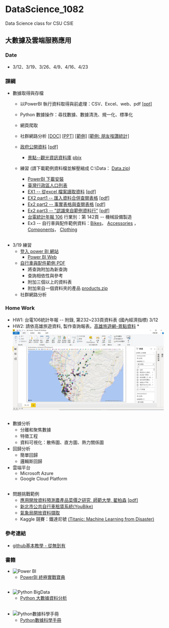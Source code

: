 # DataScience_1082
Data Science class for CSU CSIE
## 大數據及雲端服務應用
### Date
* 3/12、3/19、3/26、4/9、4/16、4/23
### 課綱
* 數據取得與存檔
    * 以PowerBI 執行資料取得與前處理：CSV、Excel、web、pdf [[ppt]](https://github.com/jumbokh/DataScience_1082/blob/master/Power%20BI.pptx)
    * Python 數據操作：尋找數據、數據清洗、規一化、標準化
    * 網頁爬取
    * 社群網路分析 [[DOC]](https://github.com/jumbokh/DataScience_1082/blob/master/data/FB-Likes-doc.pdf) [[PPT]](https://github.com/jumbokh/DataScience_1082/blob/master/data/fb-likes.pdf) [[範例]](https://github.com/jumbokh/DataScience_1082/blob/master/data/example/C13/C13E01%20-%20Solution.pbit) [[範例: 朋友按讚統計]](https://github.com/jumbokh/DataScience_1082/blob/master/data/ex-fb-friend-like.pbix)
    * [政府公開資料](https://data.gov.tw/) [[pdf]](https://github.com/jumbokh/DataScience_1082/blob/master/data/opendata.pdf)
         * [景點--觀光資訊資料庫](https://github.com/jumbokh/DataScience_1082/blob/master/data/108itaiwanhotspots.csv) [pbix](https://github.com/jumbokh/DataScience_1082/blob/master/data/tw-travel.pbix)
         
    * 練習 (請下載範例資料檔並解壓縮成 C:\Data： [Data.zip](https://github.com/jumbokh/DataScience_1082/blob/master/data/Data.zip))
        * [PowerBI 下載安裝](https://www.microsoft.com/zh-TW/download/details.aspx?id=58494)
        * [臺灣行政區人口列表](https://zh.wikipedia.org/wiki/%E8%87%BA%E7%81%A3%E8%A1%8C%E6%94%BF%E5%8D%80%E4%BA%BA%E5%8F%A3%E5%88%97%E8%A1%A8)
        * [EX1 -- 從excel 檔案讀取資料](https://github.com/jumbokh/DataScience_1082/blob/master/data/example/C01/C01E01.xlsx) [[pdf]](https://github.com/jumbokh/DataScience_1082/blob/master/data/ex1.pdf)
        * [EX2 part1 -- 匯入資料合併查閱表格](https://github.com/jumbokh/DataScience_1082/blob/master/data/example/C02/C02E01.xlsx) [[pdf]](https://github.com/jumbokh/DataScience_1082/blob/master/data/ex2.pdf)
        * [Ex2 part2 -- 事實表格與查閱表格](https://github.com/jumbokh/DataScience_1082/blob/master/data/example/C02/C02E02.xlsx) [[pdf]](https://github.com/jumbokh/DataScience_1082/blob/master/data/ex3.pdf)
        * [Ex2 part3 -- "認識來自範例資料行"](https://github.com/jumbokh/DataScience_1082/blob/master/data/example/C02/C02E02.xlsx) [[pdf]](https://github.com/jumbokh/DataScience_1082/blob/master/data/ex4.pdf)
        * [台電統計年報 106](https://www.taipower.com.tw/upload/_userfilesfiles/106%E5%B9%B4%E7%B5%B1%E8%A8%88%E5%B9%B4%E5%A0%B1(1).pdf)
           行業別：第 142頁 -- 機械設備製造
        * Ex3 -- 自行車與配件範例資料：[Bikes](https://github.com/jumbokh/DataScience_1082/blob/master/data/example/C03/C03E01%20-%20Bikes.xlsx)， [Accessories](https://github.com/jumbokh/DataScience_1082/blob/master/data/example/C03/C03E01%20-%20Accessories.xlsx) ，[Components](https://github.com/jumbokh/DataScience_1082/blob/master/data/example/C03/C03E01%20-%20Components.xlsx)， [Clothing](https://github.com/jumbokh/DataScience_1082/blob/master/data/example/C03/C03E01%20-%20Clothing.xlsx)
##
* 3/19 練習
    * [登入 power BI 網站](https://powerbi.microsoft.com/zh-tw/) 
        * [Power BI Web](https://github.com/jumbokh/DataScience_1082/blob/master/images/powerbi-web.JPG)
    * [自行車與配件範例 PDF](https://github.com/jumbokh/DataScience_1082/blob/master/data/ch3.pdf) 
        * 將查詢附加為新查詢
        * 查詢相依性與參考
        * 附加三個以上的資料表
        * 附加來自一個資料夾的產品 [products.zip](https://github.com/jumbokh/DataScience_1082/blob/master/data/example/C03/C03E03%20-%20Products.zip)
    * 社群網路分析
### Home Work
* HW1: 台電106統計年報 -- 附錄, 第232~233頁資料表 (國內經濟指標) 3/12
* HW2: 請依高雄旅遊資料, 製作查詢報表。[高雄旅遊網-景點資料](https://data.gov.tw/dataset/47020)
      * ![HW](https://github.com/jumbokh/DataScience_1082/blob/master/images/HW2.JPG)
 ##       
* 數據分析
    * 分離和聚焦數據
    * 特徵工程
    * 資料可視化：散佈圖、直方圖、熱力關係圖
* 回歸分析
    * 簡單回歸
    * 邏輯斯回歸
* 雲端平台
    * Microsoft Azure
    * Google Cloud Platform
##
* 問題挑戰範例
    * [應用開放資料預測農產品菜價之研究, 師範大學, 翟柏森](http://nccur.lib.nccu.edu.tw/handle/140.119/118330) [[pdf]](https://github.com/jumbokh/DataScience_1082/blob/master/data/paper.pdf)
    * [新北市公共自行車租賃系統(YouBike)](https://data.ntpc.gov.tw/od/detail?oid=71CD1490-A2DF-4198-BEF1-318479775E8A)
    * [氣象局開放資料擷取](中央氣象局開放資料平臺之資料擷取API)
    * Kaggle 競賽：鐵達尼號 [(Titanic: Machine Learning from Disaster)](https://www.kaggle.com/c/titanic)
### 參考連結
* [github基本教學 - 從無到有](https://www.youtube.com/watch?v=py3n6gF5Y00&feature=youtu.be)
### 書籍
* ![Power BI](http://www.gotop.com.tw/Waweb2004/WawebImages/BookXL/ACI031500.jpg)
    * [PowerBI 終極實戰寶典](http://books.gotop.com.tw/v_ACI031500#03)
##
* ![Python BigData](http://www.gotop.com.tw/Waweb2004/WawebImages/BookXL/ACL054700.jpg)
    * [Python 大數據資料分析](http://books.gotop.com.tw/v_ACL054700#)
##
* ![Python數據科學手冊](https://im2.book.com.tw/image/getImage?i=https://www.books.com.tw/img/CN1/151/72/CN11517291.jpg&v=5aca6204&w=348&h=348)
    * [Python數據科學手冊](https://www.books.com.tw/products/CN11517291)
